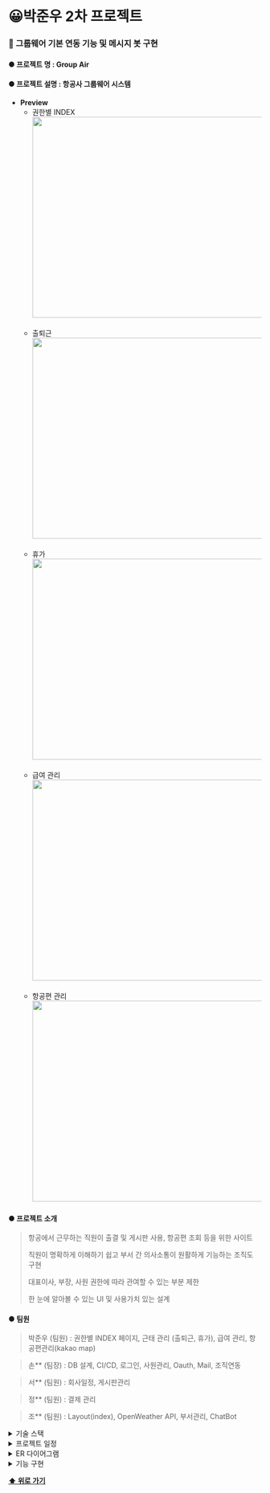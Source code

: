 # 😀박준우 2차 프로젝트

### 🛫 그룹웨어 기본 연동 기능 및 메시지 봇 구현

#### **● 프로젝트 명** : Group Air

#### **● 프로젝트 설명** : 항공사 그룹웨어 시스템

- **Preview**<br>
    - 권한별 INDEX
      <br>
      <img src="https://github.com/qkrwnsdn981204/ParkJunwooProjects/assets/154858222/f855201b-7fcd-4611-ae06-9ff412721c09" width="800" height="400"/>
      <br>
      <br>
    - 출퇴근
      <br>
      <img src="https://github.com/qkrwnsdn981204/ParkJunwooProjects/assets/154858222/4fd29a48-92ca-4acf-adf3-f5a99cde90e0" width="800" height="400"/>
      <br>
      <br>
    - 휴가
      <br>
      <img src="https://github.com/qkrwnsdn981204/ParkJunwooProjects/assets/154858222/a6e2b3c5-559c-42ac-9245-673f17198152" width="800" height="400"/>
      <br>
      <br>
    - 급여 관리
      <br>
      <img src="https://github.com/qkrwnsdn981204/ParkJunwooProjects/assets/154858222/a41bcd92-6f94-48f8-a0b2-4fd68004d824" width="800" height="400"/>
      <br>
      <br>
    - 항공편 관리
      <br>
      <img src="https://github.com/qkrwnsdn981204/ParkJunwooProjects/assets/154858222/169e7572-a877-40d7-a0ce-4b9ea0b5485d" width="800" height="400"/>


#### **● 프로젝트 소개**

> 항공에서 근무하는 직원이 출결 및 게시판 사용, 항공편 조회 등을 위한 사이트
>
> 직원이 명확하게 이해하기 쉽고 부서 간 의사소통이 원활하게 기능하는 조직도 구현
> 
> 대표이사, 부장, 사원 권한에 따라 관여할 수 있는 부분 제한
> 
> 한 눈에 알아볼 수 있는 UI 및 사용가치 있는 설계

#### **● 팀원**

> 박준우 (팀원) : 권한별 INDEX 페이지, 근태 관리 (출퇴근, 휴가), 급여 관리, 항공편관리(kakao map)

> 손** (팀장) : DB 설계, CI/CD, 로그인, 사원관리, Oauth, Mail, 조직연동

> 서** (팀원) : 회사일정, 게시판관리

> 정** (팀원) : 결제 관리

> 조** (팀원) : Layout(index), OpenWeather API, 부서관리, ChatBot


<details>

<summary> 기술 스택 </summary>

| 카테고리       | 요소                                                                                                                 |
|------------|--------------------------------------------------------------------------------------------------------------------|
| 프로그래밍 언어   | <img src="https://img.shields.io/badge/intellijidea-000000?style=for-the-badge&logo=intellijidea&logoColor=white"> |
| 개발 툴       | <img src="https://img.shields.io/badge/java-007396?style=for-the-badge&logo=OpenJDK&logoColor=white">              |
| 프레임워크      | <img src="https://img.shields.io/badge/springboot-6DB33F?style=for-the-badge&logo=springboot&logoColor=white">     |
| 라이브러리 및 DI | Spring WEB(MVC), Lombok, SpringSecurity5 <br/>, websocket, validation, OAuth2, komoran, queryDsl                   |
| 데이터베이스     | <img src="https://img.shields.io/badge/MySQL-4479A1?style=for-the-badge&logo=MySQL&logoColor=white">               |
| ORM        | Spring Data JPA (JAVA(SQL))                                                                                        |
| 템플릿 엔진     | <img src="https://img.shields.io/badge/Thymeleaf-005F0F?style=for-the-badge&logo=Thymeleaf&logoColor=white">       |
| Frontend   | css, javaScript, html, ajax                                                                                        |
| 설정         | application.yml, application-oauth2.yml                                                                            |
</details>

<details>

<summary> 프로젝트 일정 </summary>

![img.png](src/main/resources/static/images/Project2/project2plan.png)

</details>

<details>

<summary> ER 다이어그램 </summary>

![img.png](src/main/resources/static/images/Project2/project2ERD.png)

</details>

<details>

<summary> 기능 구현 </summary>

### 권한별 INDEX

| **No** | **권한**      | **보여지는 기능**                                 |
|--------|-------------|---------------------------------------------|
| 1      | ADMIN(관리자)  | 근태관리, 부서관리, 회사 전체 일정, 게시판 관리, 항공편 관리, 직원 관리 |
| 2      | MANAGER(부장) | 내 출근기록, 부서 인원, 오늘의 일정, 내 결재함, 내 휴가, 내 정보    |
| 3      | MEMBER(사원)  | 내 출근기록, 자신 부서, 오늘의 일정, 내게 온 결재, 항공편, 내 정보   |

### 근태관리

| **No** | **기능** | **설명**                                                                                        |
|--------|--------|-----------------------------------------------------------------------------------------------|
| 1      | 조회     | 출퇴근, 휴가 리스트 페이징 기능 , 사원 이름을 통한 조회                                                             |
| 2      | 현황     | 출근, 퇴근, 지각, 조퇴 등 상태별 인원 출근 현황 출력                                                              |
| 3      | 출퇴근    | 출근 혹은 퇴근시 시간에 따라 해당 직원 상태 변경, 총 근무시간 출력                                                       |
| 4      | 휴가 등록  | 출발일과 복귀일을 입력하여 휴가 등록 <br> 자동 휴가 일수 계산 <br> 해당 인원이 겹치는 휴가 등록시 예외 처리 <br> 유효성 검사                |
| 5      | 자동화    | 회원가입 시 근태 자동생성 <br> 휴가 인원 및 휴가 복귀인원 상태 변경  <br> 다음날이 되면 휴가인 인원 제외 '미출근'으로 상태 변경 <br> 지난 휴가 삭제 |

### 급여관리

| **No** | **기능**  | **설명**                                    |
|--------|---------|-------------------------------------------|
| 1      | 직급 별 급여 | 직급별 월급 차등 저장                              |
| 2      | 추가 수당   | 월 별 추가 근무 시간 계산 후 직급별 추가수당 차등 저장          |
| 3      | 급여 조정   | 기본급여 변경을 통한 급여 조정                         |
| 4      | 자동화     | 급여일 초과시 새로운 급여 레코드 생성 <br> 회원가입 시 급여 자동생성 |

### 항공편 관리(kakaoMap API)

| **No** | **기능**     | **설명**                                                                |
|--------|------------|-----------------------------------------------------------------------|
| 1      | 항공편 등록     | kakao 주소 API를 이용하여 출발지 목적지 저장 <br> MANAGER 권한만 기장으로 등록 가능 <br> 유효성 검사 |
| 2      | 항공편 수정, 삭제 | 항공편 정상 지연 수정기능, 항공편 삭제 기능                                             |
| 3      | 항공편 정보     | kakao map api를 이용하여 항공편 거리 출발지 도착지 간략 표시                              |
| 4      | 기장 관리      | 기장들의 자신의 전체 항공편과 오늘의 항공편 리스트 출력                                       |
| 5      | 자동화        | 항공편 상태에 따른 항공편 리스트 표시 변경 <br> 운행중인 항공편 운행중 표시 <br> 지난 항공편 자동 삭제       |

</details>



**[⬆ 위로 가기](#박준우-2차-프로젝트)**
